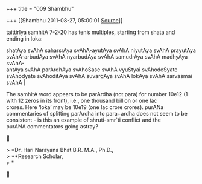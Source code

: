 +++
title = "009 Shambhu"

+++
[[Shambhu	2011-08-27, 05:00:01 [Source](https://groups.google.com/g/samskrita/c/bg6qj2kX5Ro)]]



taittirIya samhitA 7-2-20 has ten’s multiples, starting from shata and  
ending in loka:  
  
shatAya svAhA saharsrAya svAhA-ayutAya svAhA niyutAya svAhA prayutAya  
svAhA-arbudAya svAhA nyarbudAya svAhA samudrAya svAhA madhyAya svAhA-  
antAya svAhA parArdhAya svAhoSase svAhA vyuStyai svAhodeSyate  
svAhodyate svAhoditAya svAhA suvargAya svAhA lokAya svAhA sarvasmai  
svAhA \|  
  
The samhitA word appears to be parArdha (not para) for number 10e12 (1  
with 12 zeros in its front), i.e., one thousand billion or one lac  
crores. Here ‘loka’ may be 10e19 (one lac crore crores). purANa  
commentaries of splitting parArdha into para+ardha does not seem to be  
consistent - is this an example of shruti-smr\`ti conflict and the  
purANA commentators going astray?  



\> \*Dr. Hari Narayana Bhat B.R. M.A., Ph.D.,  
\> \*\*Research Scholar,  
\> \*  



